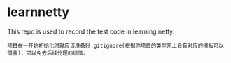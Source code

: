 # learnnetty

This repo is used to record the test code in learning netty.

~~~text
项目在一开始初始化时就应该准备好.gitignore(根据你项目的类型网上会有对应的模板可以借鉴)，可以免去后续处理的烦恼。
~~~

